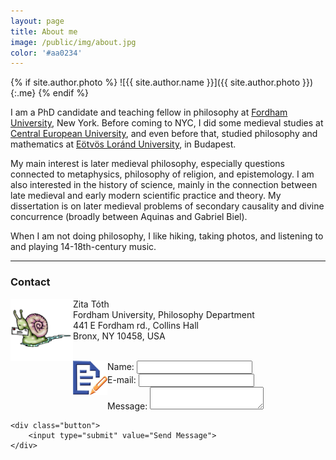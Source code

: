 ```yaml
---
layout: page
title: About me
image: /public/img/about.jpg
color: '#aa0234'
---
```


{% if site.author.photo %}
  ![{{ site.author.name }}]({{ site.author.photo }}){:.me}
{% endif %}


I am a PhD candidate and teaching fellow in philosophy at <a href = "http://www.fordham.edu" target="_blank">Fordham University</a>, New York.
Before coming to NYC, I did some medieval studies at <a href="http://www.ceu.hu" target="_blank">Central European University</a>, and even before that, studied philosophy and mathematics at <a href="http://www.elte.hu/en" target="_blank">Eötvös Loránd University</a>, in Budapest.

My main interest is later medieval philosophy, especially questions connected to metaphysics, philosophy of religion, and epistemology. I am also interested in the history of science, mainly in the connection between late medieval and early modern scientific practice and theory. My dissertation is on later medieval problems of secondary causality and divine concurrence (broadly between Aquinas and Gabriel Biel).

When I am not doing philosophy, I like hiking,  taking photos, and listening to and playing 14-18th-century music.

---

### Contact


<img class="img-single" align="left" src="/public/img/snail.gif" width="100"> Zita Tóth <br>
Fordham University, Philosophy Department <br>
441 E Fordham rd., Collins Hall <br>
Bronx, NY 10458, USA
<br>
<br>

<img class="img-single" align="left" src="/public/img/quick.png" width="55">

<form name="gform" id="gform" enctype="text/plain" action="https://docs.google.com/forms/d1DYO3lq0JufCmMGR1KjXlYvwEM9s9Tu28I7M3G1F8LkA/formResponse" target="hidden_iframe" onsubmit="submitted=true;">
<div>
        <label for="name">Name:</label>
        <input type="text" name= "entry.1516034235" id="entry.1516034235" />
    </div>
    <div>
        <label for="email">E-mail:</label>
        <input type="text" name= "1516034235" id="1516034235" />
    </div>
    <div>
        <label for="message">Message:</label>
        <textarea id="entry.281360632" name="entry.281360632"></textarea>
    </div>

    <div class="button">
        <input type="submit" value="Send Message">
    </div>






</form>
<iframe name="hidden_iframe" id="hidden_iframe" style="display:none;" onload="if(submitted) {}"></iframe>
<script src="/public/js/jquery.js"></script>
<script type="text/javascript">var submitted=false;</script>
<script type="text/javascript">
$('#gform').on('submit', function(e) {
  $('#gform *').fadeOut(2000);
  $('#gform').prepend('Your submission has been processed...');
  });
</script>
